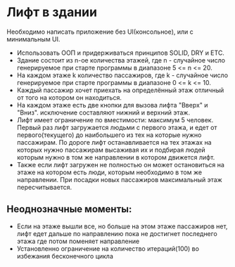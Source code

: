 # Лифт в здании
Необходимо написать приложение без UI(консольное), или с минимальным UI.
- Использовать ООП и придерживаться принципов SOLID, DRY и ETC.
- Здание состоит из n-ое количества этажей, где n - случайное число генерируемое
при старте программы в диапазоне 5 <= n <= 20.
- На каждом этаже k количество пассажиров, где k - случайное число генерируемое
при старте программы в диапазоне 0 <= k <= 10.
- Каждый пассажир хочет приехать на определённый этаж отличный от того на
котором он находиться.
- На каждом этаже есть две кнопки для вызова лифта "Вверх" и "Вниз". исключение
составляют нижний и верхний этаж.
- Лифт имеет ограничение по вместимости: максимум 5 человек.
Первый раз лифт загружается людьми с первого этажа, и едет от
первого(текущего) до наибольшего из тех на которые нужно пассажирам.
По дороге лифт останавливается на тех этажах на которых нужно пассажирам
высаживая их и подбирая людей которым нужно в том же направлении в котором
движется лифт.
- Также если лифт загружен не полностью он может остановиться на этаже на
котором есть люди, которым необходимо в том же направлении.
При посадки новых пассажиров максимальный этаж пересчитывается.


Неоднозначные моменты:
-
- Если на этаже вышли все, но больше на этом этаже пассажиров нет, лифт едет дальше по направлению пока не достигнет последнего этажа где потом поменяет направление
- Установленно ограничение на количество итераций(100) во избежания бесконечного цикла
